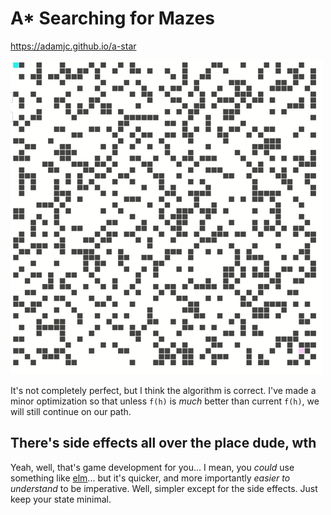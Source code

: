 # A* Searching for Mazes

https://adamjc.github.io/a-star

![](a-star-algorithm.gif)

It's not completely perfect, but I think the algorithm is correct. I've made a minor optimization so that unless `f(h)` is *much* better than current `f(h)`, we will still continue on our path.

## There's side effects all over the place dude, wth

Yeah, well, that's game development for you... I mean, you *could* use something like [elm](https://elm-lang.org/)... but it's quicker, and more importantly *easier to understand* to be imperative. Well, simpler except for the side effects. Just keep your state minimal.